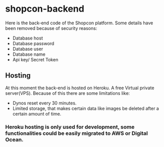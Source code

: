 # shopcon-backend

Here is the back-end code of the Shopcon platform. Some details have been removed because of security reasons:

- Database host
- Database password
- Database user
- Database name 
- Api key/ Secret Token

## Hosting

At this moment the back-end is hosted on Heroku. A free Virtual private server(VPS). Because of this there are some limitations like:

- Dynos reset every 30 minutes.
- Limited storage, that makes certain data like images be deleted after a certain amount of time.

### Heroku hosting is only used for development, some functionalities could be easily migrated to AWS or Digital Ocean.

